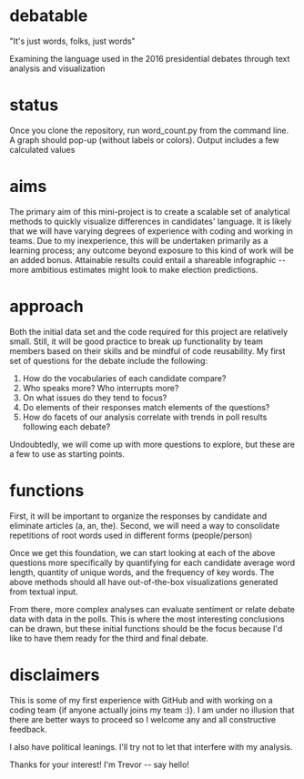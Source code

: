 # debatable
"It's just words, folks, just words"

Examining the language used in the 2016 presidential debates through text analysis and visualization

# status
Once you clone the repository, run word_count.py from the command line. A graph should pop-up (without labels or colors). Output includes a few calculated values

# aims
The primary aim of this mini-project is to create a scalable set of analytical methods to quickly visualize differences in candidates' language. It is likely that we will have varying degrees of experience with coding and working in teams. Due to my inexperience, this will be undertaken primarily as a learning process; any outcome beyond exposure to this kind of work will be an added bonus. Attainable results could entail a shareable infographic -- more ambitious estimates might look to make election predictions.

# approach
Both the initial data set and the code required for this project are relatively small. Still, it will be good practice to break up functionality by team members based on their skills and be mindful of code reusability. My first set of questions for the debate include the following:

1. How do the vocabularies of each candidate compare?
2. Who speaks more? Who interrupts more?
3. On what issues do they tend to focus?
4. Do elements of their responses match elements of the questions?
5. How do facets of our analysis correlate with trends in poll results following each debate?

Undoubtedly, we will come up with more questions to explore, but these are a few to use as starting points.

# functions
First, it will be important to organize the responses by candidate and eliminate articles (a, an, the). Second, we will need a way to consolidate repetitions of root words used in different forms (people/person)

Once we get this foundation, we can start looking at each of the above questions more specifically by quantifying for each candidate average word length, quantity of unique words, and the frequency of key words. The above methods should all have out-of-the-box visualizations generated from textual input.

From there, more complex analyses can evaluate sentiment or relate debate data with data in the polls. This is where the most interesting conclusions can be drawn, but these initial functions should be the focus because I'd like to have them ready for the third and final debate.

# disclaimers
This is some of my first experience with GitHub and with working on a coding team {if anyone actually joins my team :)}. I am under no illusion that there are better ways to proceed so I welcome any and all constructive feedback.

I also have political leanings. I'll try not to let that interfere with my analysis.

Thanks for your interest! I'm Trevor -- say hello!
